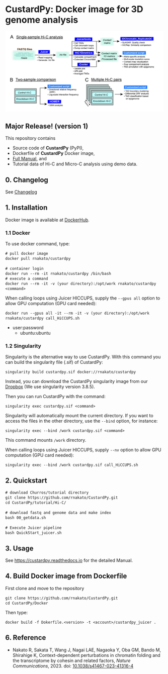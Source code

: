 # CustardPy: Docker image for 3D genome analysis

<img src = "image/CustardPy.jpg" width = 700ptx>

## Major Release! (version 1)

This repository contains
- Source code of **CustardPy** (PyPI),
- Dockerfile of **CustardPy** Docker image, 
- [Full Manual](https://custardpy.readthedocs.io), and
- Tutorial data of Hi-C and Micro-C analysis using demo data.

## 0. Changelog

See [Changelog](https://github.com/rnakato/CustardPy/blob/main/ChangeLog.md)

## 1. Installation

Docker image is available at [DockerHub](https://hub.docker.com/r/rnakato/custardpy).

### 1.1 Docker

To use docker command, type:

    # pull docker image
    docker pull rnakato/custardpy

    # container login
    docker run --rm -it rnakato/custardpy /bin/bash
    # execute a command
    docker run --rm -it -v (your directory):/opt/work rnakato/custardpy <command>

When calling loops using Juicer HICCUPS, supply the ``--gpus all`` option to allow GPU computation (GPU card needed):

    docker run --gpus all -it --rm -it -v (your directory):/opt/work rnakato/custardpy call_HiCCUPS.sh

- user:password
    - ubuntu:ubuntu

### 1.2 Singularity

Singularity is the alternative way to use CustardPy.
With this command you can build the singularity file (.sif) of CustardPy:

    singularity build custardpy.sif docker://rnakato/custardpy
    
Instead, you can download the CustardPy singularity image from our [Dropbox](https://www.dropbox.com/scl/fo/lptb68dirr9wcncy77wsv/h?rlkey=whhcaxuvxd1cz4fqoeyzy63bf&dl=0) (We use singularity version 3.8.5).

Then you can run CustardPy with the command:

    singularity exec custardpy.sif <command>

Singularity will automatically mount the current directory. If you want to access the files in the other directory, use the `--bind` option, for instance:

    singularity exec --bind /work custardpy.sif <command>

This command mounts `/work` directory.

When calling loops using Juicer HICCUPS, supply ``--nv`` option to allow GPU computation (GPU card needed):

    singularity exec --bind /work custardpy.sif call_HiCCUPS.sh

## 2. Quickstart

    # download Churros/tutorial directory
    git clone https://github.com/rnakato/CustardPy.git
    cd CustardPy/tutorial/Hi-C/

    # download fastq and genome data and make index
    bash 00_getdata.sh

    # Execute Juicer pipeline
    bash QuickStart_juicer.sh

## 3. Usage

See https://custardpy.readthedocs.io for the detailed Manual.

## 4. Build Docker image from Dockerfile

First clone and move to the repository

    git clone https://github.com/rnakato/CustardPy.git
    cd CustardPy/Docker

Then type:

    docker build -f Dokerfile.<version> -t <account>/custardpy_juicer .

## 6. Reference

- Nakato R, Sakata T, Wang J, Nagai LAE, Nagaoka Y, Oba GM, Bando M, Shirahige K, Context-dependent perturbations in chromatin folding and the transcriptome by cohesin and related factors, *Nature Communications*, 2023. doi: [10.1038/s41467-023-41316-4](https://www.nature.com/articles/s41467-023-41316-4)
